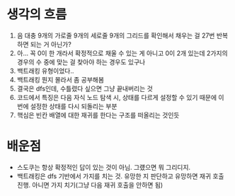 # 생각의 흐름
1. 음 대충 9개의 가로줄 9개의 세로줄 9개의 그리드를 확인해서 채우는 걸 27번 반복하면 되는 거 아닌가?
2. 아... 꼭 0이 한 개라서 확정적으로 채울 수 있는 게 아니고 0이 2개 있는데 2가지의 경우의 수 중에 맞는 걸 찾아야 하는 경우도 있구나
3. 백트래킹 유형이었다..
4. 백트래킹 뭔지 몰라서 좀 공부해봄
5. 결국은 dfs인데, 수틀렸다 싶으면 그냥 끝내버리는 것
6. 코드에서 특징은 다음 자식 노드 탐색 시, 상태를 다르게 설정할 수 있기 때문에 이번에 설정한 상태를 다시 되돌리는 부분
7. 핵심은 빈칸 배열에 대한 재귀를 한다는 구조를 떠올리는 것인듯

# 배운점
- 스도쿠는 항상 확정적인 답이 있는 것이 아님. 그럤으면 뭐 그리디지.
- 백트래킹은 dfs 기반에서 가지를 치는 것. 유망한 지 판단하고 유망하면 재귀 호출 진행. 아니면 가지 치기(그냥 다음 재귀 호출을 안하면 됨)
